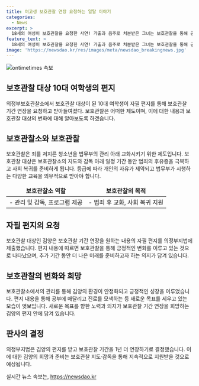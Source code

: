```yaml
---
title: 여고생 보호관찰 연장 요청하는 일탈 이야기
categories:
  - News
excerpt: >
  18세의 여성이 보호관찰을 요청한 사연! 가출과 음주로 처분받은 그녀는 보호관찰을 통해 긍정적으로 성장함. 자신의 변화를 믿고 경제활동과 대학 진학을 향한 다짐을 담은 편지를 보내 보호관찰 기간을 1년 더 연장받음. 변화된 환경과 교육 프로그램 덕분에 사회 진출을 꿈꾸며 힘을 내고 있음. 1년 동안 더 나은 미래를 위해 노력할 것으로 다짐했다.
feature_text: >
  18세의 여성이 보호관찰을 요청한 사연! 가출과 음주로 처분받은 그녀는 보호관찰을 통해 긍정적으로 성장함. 자신의 변화를 믿고 경제활동과 대학 진학을 향한 다짐을 담은 편지를 보내 보호관찰 기간을 1년 더 연장받음. 변화된 환경과 교육 프로그램 덕분에 사회 진출을 꿈꾸며 힘을 내고 있음. 1년 동안 더 나은 미래를 위해 노력할 것으로 다짐했다.
image: 'https://newsdao.kr/res/images/meta/newsdao_breakingnews.jpg'
---
```


<p><img src="https://newsdao.kr/res/images/meta/newsdao_breakingnews.jpg" alt="ontimetimes 속보" /></p>

<h2 data-ke-size="size26">보호관찰 대상 10대 여학생의 편지</h2>

<p data-ke-size="size16">의정부보호관찰소에서 보호관찰 대상이 된 10대 여학생이 자필 편지를 통해 보호관찰 기간 연장을 요청하고 받아들여졌다. 보호관찰은 어떠한 제도이며, 이에 대한 내용과 보호관찰 대상의 변화에 대해 알아보도록 하겠습니다.</p>

<h2 data-ke-size="size24">보호관찰소와 보호관찰</h2>

<p data-ke-size="size16">보호관찰은 죄를 저지른 청소년을 법무부의 관리 아래 교화시키기 위한 제도입니다. 보호관찰 대상은 보호관찰소의 지도와 감독 아래 일정 기간 동안 범죄의 후유증을 극복하고 사회 복귀를 준비하게 됩니다. 등급에 따라 개인의 자유가 제약되고 법무부가 시행하는 다양한 교육을 의무적으로 받아야 합니다.</p>

<table>
<thead>
<tr>
<td style="text-align: center; height: 17px;"><b>보호관찰소 역할</b></td>
<td style="text-align: center; height: 17px;"><b>보호관찰의 목적</b></td>
</tr>
</thead>
<tbody>
<tr>
<td style="text-align: left;">- 관리 및 감독, 프로그램 제공</td>
<td style="text-align: left;">- 범죄 후 교화, 사회 복귀 지원</td>
</tr>
</tbody>
</table>

<h2 data-ke-size="size24">자필 편지의 요청</h2>

<p data-ke-size="size16">보호관찰 대상인 김양은 보호관찰 기간 연장을 원하는 내용의 자필 편지를 의정부지법에 제출했습니다. 편지 내용에 따르면 보호관찰을 통해 긍정적인 변화를 이루고 있는 것으로 나타났으며, 추가 기간 동안 더 나은 미래를 준비하고자 하는 의지가 담겨 있습니다.</p>

<h2 data-ke-size="size24">보호관찰의 변화와 희망</h2>

<p data-ke-size="size16">보호관찰소에서의 관리를 통해 김양의 환경이 안정화되고 긍정적인 성장을 이루었습니다. 편지 내용을 통해 공부에 매달리고 진로를 모색하는 등 새로운 목표를 세우고 있는 모습이 엿보입니다. 새로운 목표를 향한 노력과 의지가 보호관찰 기간 연장을 희망하는 김양의 편지 안에 담겨 있습니다.</p>

<h2 data-ke-size="size24">판사의 결정</h2>

<p data-ke-size="size16">의정부지법은 김양의 편지를 받고 보호관찰 기간을 1년 더 연장하기로 결정했습니다. 이에 대한 김양의 희망과 준비는 보호관찰 지도·감독을 통해 지속적으로 지원받을 것으로 예상됩니다.</p>
실시간 뉴스 속보는, <a href="https://newsdao.kr" rel="dofollow">https://newsdao.kr</a>


